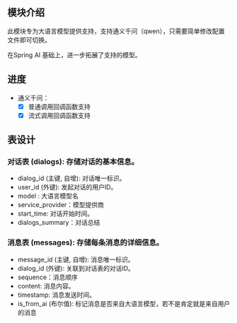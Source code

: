 ## 模块介绍

此模块专为大语言模型提供支持，支持通义千问（qwen），只需要简单修改配置文件即可切换。

在Spring AI 基础上，进一步拓展了支持的模型。

## 进度
- 通义千问：
  - [x] 普通调用回调函数支持 
  - [x] 流式调用回调函数支持

## 表设计
### 对话表 (dialogs): 存储对话的基本信息。

- dialog_id (主键, 自增): 对话唯一标识。
- user_id (外键): 发起对话的用户ID。
- model : 大语言模型名
- service_provider：模型提供商
- start_time: 对话开始时间。
- dialogs_summary：对话总结


### 消息表 (messages): 存储每条消息的详细信息。

- message_id (主键, 自增): 消息唯一标识。
- dialog_id (外键): 关联到对话表的对话ID。
- sequence：消息顺序
- content: 消息内容。
- timestamp: 消息发送时间。
- is_from_ai (布尔值): 标记消息是否来自大语言模型，若不是肯定就是来自用户的消息